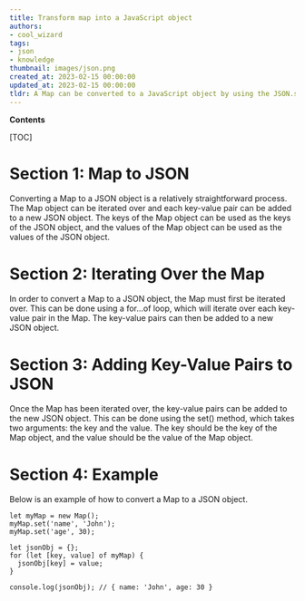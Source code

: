 ```yaml
---
title: Transform map into a JavaScript object
authors:
- cool_wizard
tags:
- json
- knowledge
thumbnail: images/json.png
created_at: 2023-02-15 00:00:00
updated_at: 2023-02-15 00:00:00
tldr: A Map can be converted to a JavaScript object by using the JSON.stringify() method.
---
```


**Contents**

[TOC]

# Section 1: Map to JSON

Converting a Map to a JSON object is a relatively straightforward process. The Map object can be iterated over and each key-value pair can be added to a new JSON object. The keys of the Map object can be used as the keys of the JSON object, and the values of the Map object can be used as the values of the JSON object.

# Section 2: Iterating Over the Map

In order to convert a Map to a JSON object, the Map must first be iterated over. This can be done using a for...of loop, which will iterate over each key-value pair in the Map. The key-value pairs can then be added to a new JSON object.

# Section 3: Adding Key-Value Pairs to JSON

Once the Map has been iterated over, the key-value pairs can be added to the new JSON object. This can be done using the set() method, which takes two arguments: the key and the value. The key should be the key of the Map object, and the value should be the value of the Map object.

# Section 4: Example

Below is an example of how to convert a Map to a JSON object.

```
let myMap = new Map();
myMap.set('name', 'John');
myMap.set('age', 30);

let jsonObj = {};
for (let [key, value] of myMap) {
  jsonObj[key] = value;
}

console.log(jsonObj); // { name: 'John', age: 30 }
```
